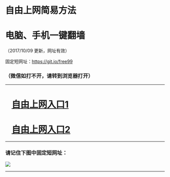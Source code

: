 ﻿# 自由上网简易方法

# 电脑、手机一键翻墙

（2017/10/09 更新，网址有效）

固定短网址：https://git.io/free99

### （微信如打不开，请转到浏览器打开）


***





# &nbsp;&nbsp; <a href="http://ft1693912850.fwq-tz-1001.info/fwqtz01.html?t=10090013101 " target="_blank">自由上网入口1</a>
# &nbsp;&nbsp; <a href="http://ft3042431019.fwq-tz-1002.info/fwqtz02.html?t=10090019300 " target="_blank">自由上网入口2</a>
***

### 请记住下图中固定短网址：

<img src="https://s3-us-west-2.amazonaws.com/fwq-1001/yjfq-20170905okok.png" /> 


***

